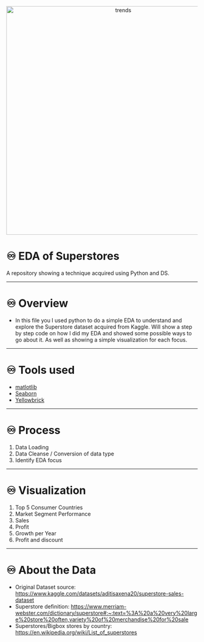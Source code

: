 
<p align="center"><img src= "https://www.roberthilllaw.com/wp-content/uploads/sites/1101645/2013/08/big-box-store.jpg" alt ="trends" style='width:600px;'></p>


# ♾️ EDA of Superstores #

A repository showing a technique acquired using Python and DS. 

---
# ♾️ Overview #

* In this file you I used python to do a simple EDA to understand and explore the Superstore dataset acquired from Kaggle. Will show a step by step code on how I did my EDA and showed some possible ways to go about it. As well as showing a simple visualization for each focus.
---

# ♾️ Tools used #

*  [matlotlib](https://matplotlib.org/)
*  [Seaborn](https://seaborn.pydata.org/)
*  [Yellowbrick](https://www.scikit-yb.org/en/latest/)

---

# ♾️ Process  #

1. Data Loading 
2. Data Cleanse / Conversion of data type
3. Identify EDA focus

---

# ♾️ Visualization  #

1. Top 5 Consumer Countries
2. Market Segment Performance
3. Sales
4. Profit
5. Growth per Year
6. Profit and discount


---

#  ♾️ About the Data #

* Original Dataset source: https://www.kaggle.com/datasets/aditisaxena20/superstore-sales-dataset
* Superstore definition: https://www.merriam-webster.com/dictionary/superstore#:~:text=%3A%20a%20very%20large%20store%20often,variety%20of%20merchandise%20for%20sale
* Superstores/Bigbox stores by country: https://en.wikipedia.org/wiki/List_of_superstores




